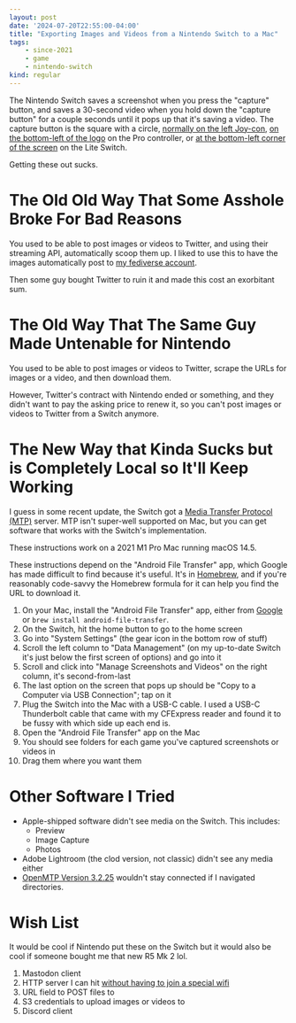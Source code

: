 ```yaml
---
layout: post
date: '2024-07-20T22:55:00-04:00'
title: "Exporting Images and Videos from a Nintendo Switch to a Mac"
tags:
    - since-2021
    - game
    - nintendo-switch
kind: regular
---
```


The Nintendo Switch 
saves a screenshot when you press the "capture" button,
and saves a 30-second video when you hold down the "capture button" 
for a couple seconds until it pops up that it's saving a video.
The capture button is the square with a circle, 
[normally on the left Joy-con][joycon], 
[on the bottom-left of the logo][pro] on the Pro controller,
or [at the bottom-left corner of the screen][lite] on the Lite Switch.

[joycon]: https://en-americas-support.nintendo.com/app/answers/detail/a_id/22634
[pro]: https://en-americas-support.nintendo.com/app/answers/detail/a_id/27538
[lite]: https://en-americas-support.nintendo.com/app/answers/detail/a_id/47285

Getting these out sucks.

# The Old Old Way That Some Asshole Broke For Bad Reasons

You used to be able to post images or videos to Twitter, 
and using their streaming API, 
automatically scoop them up.
I liked to use this to have the images automatically post to
[my fediverse account](https://m.bonzoesc.net/@bonzoesc).

Then some guy bought Twitter to ruin it and made this cost
an exorbitant sum.

# The Old Way That The Same Guy Made Untenable for Nintendo

You used to be able to post images or videos to Twitter,
scrape the URLs for images or a video,
and then download them.

However, Twitter's contract with Nintendo ended or something,
and they didn't want to pay the asking price to renew it,
so you can't post images or videos to Twitter from a Switch anymore.

# The New Way that Kinda Sucks but is Completely Local so It'll Keep Working

I guess in some recent update,
the Switch got a
[Media Transfer Protocol (MTP)](https://en.wikipedia.org/wiki/Media_Transfer_Protocol)
server.
MTP isn't super-well supported on Mac, 
but you can get software that works with the Switch's implementation.

These instructions work on a
2021 M1 Pro Mac running macOS 14.5.

These instructions depend on the "Android File Transfer" app,
which Google has made difficult to find because it's useful.
It's in [Homebrew][brew], 
and if you're reasonably code-savvy the Homebrew formula for it
can help you find the URL to download it.

[brew]: https://brew.sh

1. On your Mac, install the "Android File Transfer" app,
   either from [Google](https://dl.google.com/dl/androidjumper/mtp/current/androidfiletransfer.dmg)
   or `brew install android-file-transfer`.
1. On the Switch, hit the home button to go to the home screen
2. Go into "System Settings" 
   (the gear icon in the bottom row of stuff)
3. Scroll the left column to "Data Management" 
   (on my up-to-date Switch it's just below the first screen of options)
   and go into it
4. Scroll and click into "Manage Screenshots and Videos" on the right column, 
   it's second-from-last
5. The last option on the screen that pops up should be
   "Copy to a Computer via USB Connection"; tap on it
6. Plug the Switch into the Mac with a USB-C cable.
   I used a USB-C Thunderbolt cable that came with
   my CFExpress reader and found it to be fussy
   with which side up each end is.
7. Open the "Android File Transfer" app on the Mac
8. You should see folders for each game
   you've captured screenshots or videos in
9. Drag them where you want them

# Other Software I Tried

* Apple-shipped software didn't see media on the Switch. This includes:
  * Preview
  * Image Capture
  * Photos
* Adobe Lightroom (the clod version, not classic) didn't see any media either
* [OpenMTP Version 3.2.25](https://github.com/ganeshrvel/openmtp)
  wouldn't stay connected if I navigated directories.

# Wish List

It would be cool if Nintendo put these
on the Switch but it would also be cool
if someone bought me that new R5 Mk 2 lol.

1. Mastodon client
2. HTTP server I can hit [without having to join a special wifi][common-man]
1. URL field to POST files to
2. S3 credentials to upload images or videos to
4. Discord client

[common-man]: https://en-americas-support.nintendo.com/app/answers/detail/a_id/53138
